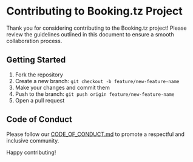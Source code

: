# Contributing to Booking.tz Project

Thank you for considering contributing to the Booking.tz project! Please review the guidelines outlined in this document to ensure a smooth collaboration process.

## Getting Started

1. Fork the repository
2. Create a new branch: `git checkout -b feature/new-feature-name`
3. Make your changes and commit them
4. Push to the branch: `git push origin feature/new-feature-name`
5. Open a pull request

## Code of Conduct

Please follow our [CODE_OF_CONDUCT.md](CODE_OF_CONDUCT.md) to promote a respectful and inclusive community.

Happy contributing!
